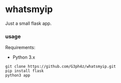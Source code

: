 # whatsmyip

Just a small flask app.

### usage
Requirements:
- Python 3.x

```
git clone https://github.com/G3ph4z/whatsmyip.git
pip install flask
python3 app
```